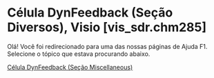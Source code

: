 
# Célula DynFeedback (Seção Diversos), Visio [vis_sdr.chm285]

Olá! Você foi redirecionado para uma das nossas páginas de Ajuda F1. Selecione o tópico que estava procurando abaixo.

[Célula DynFeedback (Seção Miscellaneous)](http://msdn.microsoft.com/library/44017319-7146-3431-e476-fbb1a40341ca%28Office.15%29.aspx)
